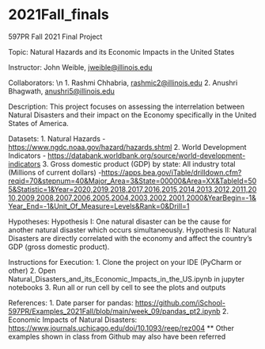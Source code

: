 # 2021Fall_finals
597PR Fall 2021 Final Project

Topic: Natural Hazards and its Economic Impacts in the United States

Instructor: John Weible, jweible@illinois.edu

Collaborators: \n
    1. Rashmi Chhabria, rashmic2@illinois.edu
    2. Anushri Bhagwath, anushri5@illinois.edu

Description:
    This project focuses on assessing the interrelation between Natural Disasters
    and their impact on the Economy specifically in the United States of America.

Datasets:
    1.	Natural Hazards - https://www.ngdc.noaa.gov/hazard/hazards.shtml
    2.	World Development Indicators - https://databank.worldbank.org/source/world-development-indicators
    3.	Gross domestic product (GDP) by state: All industry total (Millions of current dollars) -https://apps.bea.gov/iTable/drilldown.cfm?reqid=70&stepnum=40&Major_Area=3&State=00000&Area=XX&TableId=505&Statistic=1&Year=2020,2019,2018,2017,2016,2015,2014,2013,2012,2011,2010,2009,2008,2007,2006,2005,2004,2003,2002,2001,2000&YearBegin=-1&Year_End=-1&Unit_Of_Measure=Levels&Rank=0&Drill=1

Hypotheses:
    Hypothesis I: One natural disaster can be the cause for another natural disaster
    which occurs simultaneously.
    Hypothesis II: Natural Disasters are directly correlated with the economy
    and affect the country’s GDP (gross domestic product).
    
Instructions for Execution:
    1. Clone the project on your IDE (PyCharm or other)
    2. Open Natural_Disasters_and_its_Economic_Impacts_in_the_US.ipynb in jupyter notebooks
    3. Run all or run cell by cell to see the plots and outputs

References:
    1. Date parser for pandas: https://github.com/iSchool-597PR/Examples_2021Fall/blob/main/week_09/pandas_pt2.ipynb
    2. Economic Impacts of Natural Disasters: https://www.journals.uchicago.edu/doi/10.1093/reep/rez004
    ** Other examples shown in class from Github may also have been referred
